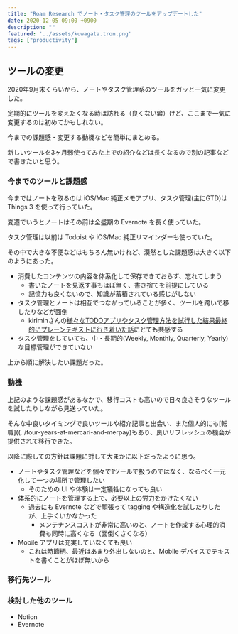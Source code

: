 ```yaml
---
title: "Roam Research でノート・タスク管理のツールをアップデートした"
date: 2020-12-05 09:00 +0900
description: ""
featured: '../assets/kuwagata.tron.png'
tags: ["productivity"]
---
```


## ツールの変更

2020年9月末くらいから、ノートやタスク管理系のツールをガッと一気に変更した。

定期的にツールを変えたくなる時は訪れる（良くない癖）けど、ここまで一気に変更するのは初めてかもしれない。

今までの課題感・変更する動機などを簡単にまとめる。

新しいツールを3ヶ月弱使ってみた上での紹介などは長くなるので別の記事などで書きたいと思う。

### 今までのツールと課題感

今まではノートを取るのは iOS/Mac 純正メモアプリ、タスク管理(主にGTD)は Things 3 を使って行っていた。

変遷でいうとノートはその前は全盛期の Evernote を長く使っていた。

タスク管理は以前は Todoist や iOS/Mac 純正リマインダーも使っていた。

その中で大きな不便などはもちろん無いけれど、漠然とした課題感は大きく以下のようにあった。

- 消費したコンテンツの内容を体系化して保存できておらず、忘れてしまう
  - 書いたノートを見返す事もほぼ無く、書き捨てを前提にしている
  - 記憶力も良くないので、知識が蓄積されている感じがしない
- タスク管理とノートは相互でつながっていることが多く、ツールを跨いで移したりなどが面倒
  - kiriminさんの[様々なTODOアプリやタスク管理方法を試行した結果最終的にプレーンテキストに行き着いた話](https://kirimin.hatenablog.com/entry/2019/08/06/190809)にとても共感する
- タスク管理をしていても、中・長期的(Weekly, Monthly, Quarterly, Yearly)な目標管理ができていない

上から順に解決したい課題だった。

### 動機

上記のような課題感があるなかで、移行コストも高いので日々良さそうなツールを試したりしながら見送っていた。

そんな中良いタイミングで良いツールや紹介記事と出会い、また個人的にも[転職]((../four-years-at-mercari-and-merpay)もあり、良いリフレッシュの機会が提供されて移行できた。

以降に際しての方針は課題に対して大まかに以下だったように思う。

- ノートやタスク管理などを個々で1ツールで扱うのではなく、なるべく一元化して一つの場所で管理したい
  - そのための UI や体験は一定犠牲になっても良い
- 体系的にノートを管理する上で、必要以上の労力をかけたくない
  - 過去にも Evernote などで頑張って tagging や構造化を試したりしたが、上手くいかなかった
    - メンテナンスコストが非常に高いのと、ノートを作成する心理的消費も同時に高くなる（面倒くさくなる）
- Mobile アプリは充実していなくても良い
  - これは時節柄、最近はあまり外出しないのと、Mobile デバイスでテキストを書くことがほぼ無いから

### 移行先ツール

### 検討した他のツール

- Notion
- Evernote
